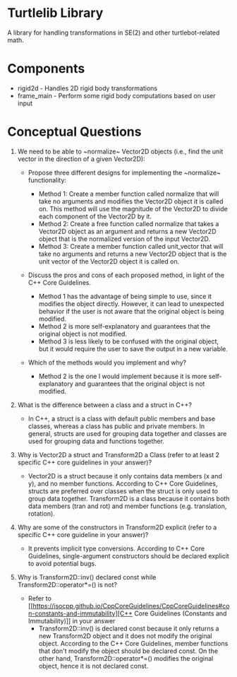 # Turtlelib Library
A library for handling transformations in SE(2) and other turtlebot-related math.

# Components
- rigid2d - Handles 2D rigid body transformations
- frame_main - Perform some rigid body computations based on user input

# Conceptual Questions
1. We need to be able to ~normalize~ Vector2D objects (i.e., find the unit vector in the direction of a given Vector2D):
   - Propose three different designs for implementing the ~normalize~ functionality:
        * Method 1: Create a member function called normalize that will take no arguments and modifies the Vector2D object it is called on. This method will use the magnitude of the Vector2D to divide each component of the Vector2D by it.
        * Method 2: Create a free function called normalize that takes a Vector2D object as an argument and returns a new Vector2D object that is the normalized version of the input Vector2D.
        * Method 3: Create a member function called unit_vector that will take no arguments and returns a new Vector2D object that is the unit vector of the Vector2D object it is called on.

   - Discuss the pros and cons of each proposed method, in light of the C++ Core Guidelines.
        * Method 1 has the advantage of being simple to use, since it modifies the object directly.
        However, it can lead to unexpected behavior if the user is not aware that the original object is being modified.
        * Method 2 is more self-explanatory and guarantees that the original object is not modified.
        * Method 3 is less likely to be confused with the original object, but it would require the user to save the output in a new variable.

   - Which of the methods would you implement and why?
        * Method 2 is the one I would implement because it is more self-explanatory and guarantees that the original object is not modified.

2. What is the difference between a class and a struct in C++?
    * In C++, a struct is a class with default public members and base classes, whereas a class has public and private members. In general, structs are used for grouping data together and classes are used for grouping data and functions together.

3. Why is Vector2D a struct and Transform2D a Class (refer to at least 2 specific C++ core guidelines in your answer)?
    * Vector2D is a struct because it only contains data members (x and y), and no member functions. According to C++ Core Guidelines, structs are preferred over classes when the struct is only used to group data together. Transform2D is a class because it contains both data members (tran and rot) and member functions (e.g. translation, rotation).

4. Why are some of the constructors in Transform2D explicit (refer to a specific C++ core guideline in your answer)?
    * It prevents implicit type conversions. According to C++ Core Guidelines, single-argument constructors should be declared explicit to avoid potential bugs.

5. Why is Transform2D::inv() declared const while Transform2D::operator*=() is not?
   - Refer to [[https://isocpp.github.io/CppCoreGuidelines/CppCoreGuidelines#con-constants-and-immutability][C++ Core Guidelines (Constants and Immutability)]] in your answer
        * Transform2D::inv() is declared const because it only returns a new Transform2D object and it does not modify the original object. According to the C++ Core Guidelines, member functions that don't modify the object should be declared const. On the other hand, Transform2D::operator*=() modifies the original object, hence it is not declared const.

